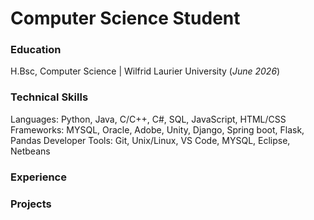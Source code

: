 # Computer Science Student

### Education
H.Bsc, Computer Science | Wilfrid Laurier University (_June 2026_)

### Technical Skills
Languages: Python, Java, C/C++, C#, SQL, JavaScript, HTML/CSS
Frameworks: MYSQL, Oracle, Adobe, Unity, Django, Spring boot, Flask, Pandas
Developer Tools: Git, Unix/Linux, VS Code, MYSQL, Eclipse, Netbeans

### Experience


### Projects



